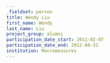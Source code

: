 ```yaml
---
_fieldset: person
title: Wendy Liu
first_name: Wendy
last_name: Liu
project_group: alumni
participation_date_start: 2011-02-07
participation_date_end: 2012-08-31
institution: Macromeasures
---
```

